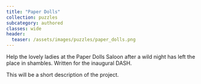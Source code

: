 ```yaml
---
title: "Paper Dolls"
collection: puzzles
subcategory: authored
classes: wide
header: 
  teaser: /assets/images/puzzles/paper_dolls.png
---
```


Help the lovely ladies at the Paper Dolls Saloon after a wild night has left the place in shambles.  Written for the inaugural DASH.



This will be a short description of the project.